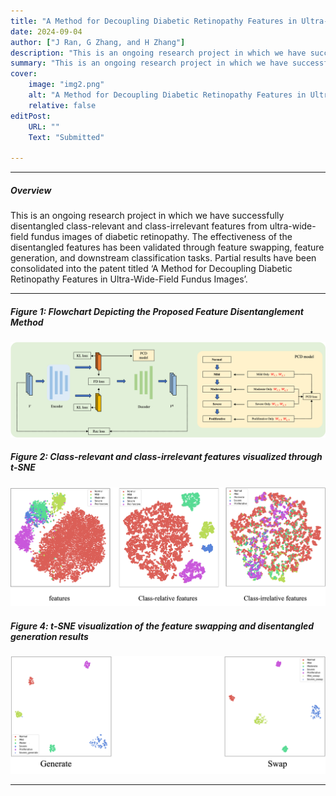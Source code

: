 ```yaml
---
title: "A Method for Decoupling Diabetic Retinopathy Features in Ultra-Wide-Field Fundus Image" 
date: 2024-09-04
author: ["J Ran, G Zhang, and H Zhang"]
description: "This is an ongoing research project in which we have successfully disentangled class-relevant and class-irrelevant features from ultra-wide-field fundus images of diabetic retinopathy. The effectiveness of the disentangled features has been validated through feature swapping, feature generation, and downstream classification tasks. Partial results have been consolidated into the patent titled ‘A Method for Decoupling Diabetic Retinopathy Features in Ultra-Wide-Field Fundus Images’." 
summary: "This is an ongoing research project in which we have successfully disentangled class-relevant and class-irrelevant features from ultra-wide-field fundus images of diabetic retinopathy. The effectiveness of the disentangled features has been validated through feature swapping, feature generation, and downstream classification tasks. Partial results have been consolidated into the patent titled ‘A Method for Decoupling Diabetic Retinopathy Features in Ultra-Wide-Field Fundus Images’." 
cover:
    image: "img2.png"
    alt: "A Method for Decoupling Diabetic Retinopathy Features in Ultra-Wide-Field Fundus Image"
    relative: false
editPost:
    URL: ""
    Text: "Submitted"

---
```


---

##### Overview

This is an ongoing research project in which we have successfully disentangled class-relevant and class-irrelevant features from ultra-wide-field fundus images of diabetic retinopathy. The effectiveness of the disentangled features has been validated through feature swapping, feature generation, and downstream classification tasks. Partial results have been consolidated into the patent titled ‘A Method for Decoupling Diabetic Retinopathy Features in Ultra-Wide-Field Fundus Images’.

---

##### Figure 1: Flowchart Depicting the Proposed Feature Disentanglement Method
![](img1.png)

##### Figure 2: Class-relevant and class-irrelevant features visualized through t-SNE

![](img2.png)

##### Figure 4: t-SNE visualization of the feature swapping and disentangled generation results

![](img3.png)

---